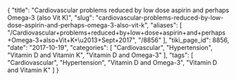 {
    "title": "Cardiovascular problems reduced by low dose aspirin and perhaps Omega-3 (also Vit K)",
    "slug": "cardiovascular-problems-reduced-by-low-dose-aspirin-and-perhaps-omega-3-also-vit-k",
    "aliases": [
        "/Cardiovascular+problems+reduced+by+low+dose+aspirin+and+perhaps+Omega-3+also+Vit+K+\u2013+Sept+2017",
        "/8856"
    ],
    "tiki_page_id": 8856,
    "date": "2017-10-19",
    "categories": [
        "Cardiovascular",
        "Hypertension",
        "Vitamin D and Vitamin K",
        "Vitamin D and Omega-3"
    ],
    "tags": [
        "Cardiovascular",
        "Hypertension",
        "Vitamin D and Omega-3",
        "Vitamin D and Vitamin K"
    ]
}